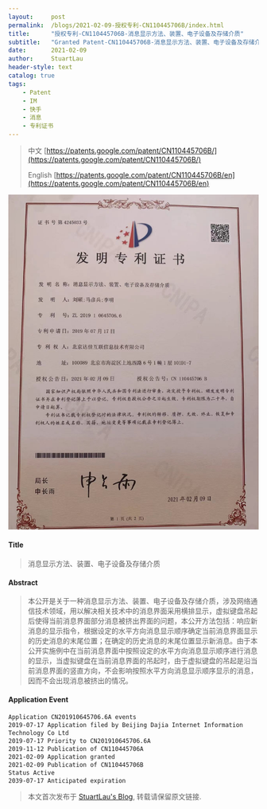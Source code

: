 ```yaml
---
layout:     post
permalink:  /blogs/2021-02-09-授权专利-CN110445706B/index.html
title:      "授权专利-CN110445706B-消息显示方法、装置、电子设备及存储介质"
subtitle:   "Granted Patent-CN110445706B-消息显示方法、装置、电子设备及存储介质"
date:       2021-02-09
author:     StuartLau
header-style: text
catalog: true
tags:
    - Patent
    - IM
    - 快手
    - 消息
    - 专利证书
---
```

> 中文 [https://patents.google.com/patent/CN110445706B/](https://patents.google.com/patent/CN110445706B/)
>
> English [https://patents.google.com/patent/CN110445706B/en](https://patents.google.com/patent/CN110445706B/en)

![patent](/images/in-post/patent/CN110445706B.jpg)
#### Title
> 消息显示方法、装置、电子设备及存储介质










#### Abstract
> 本公开是关于一种消息显示方法、装置、电子设备及存储介质，涉及网络通信技术领域，用以解决相关技术中的消息界面采用横排显示，虚拟键盘吊起后使得当前消息界面部分消息被挤出界面的问题，本公开方法包括：响应新消息的显示指令，根据设定的水平方向消息显示顺序确定当前消息界面显示的历史消息的末尾位置；在确定的历史消息的末尾位置显示新消息。由于本公开实施例中在当前消息界面中按照设定的水平方向消息显示顺序进行消息的显示，当虚拟键盘在当前消息界面的吊起时，由于虚拟键盘的吊起是沿当前消息界面的竖直方向，不会影响按照水平方向消息显示顺序显示的消息，因而不会出现消息被挤出的情况。










#### Application Event
```
Application CN201910645706.6A events 
2019-07-17 Application filed by Beijing Dajia Internet Information Technology Co Ltd
2019-07-17 Priority to CN201910645706.6A
2019-11-12 Publication of CN110445706A
2021-02-09 Application granted
2021-02-09 Publication of CN110445706B
Status Active
2039-07-17 Anticipated expiration
```
> 本文首次发布于 [StuartLau's Blog](https://stuartlau.github.io), 
转载请保留原文链接.
